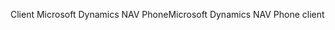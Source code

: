 <span data-ttu-id="0608b-101">Client Microsoft Dynamics NAV Phone</span><span class="sxs-lookup"><span data-stu-id="0608b-101">Microsoft Dynamics NAV Phone client</span></span>